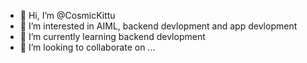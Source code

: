 - 👋 Hi, I’m @CosmicKittu
- 👀 I’m interested in AIML, backend devlopment and app devlopment
- 🌱 I’m currently learning backend devlopment
- 💞️ I’m looking to collaborate on ...

<!---
CosmicKittu/CosmicKittu is a ✨ special ✨ repository because its `README.md` (this file) appears on your GitHub profile.
You can click the Preview link to take a look at your changes.
--->
